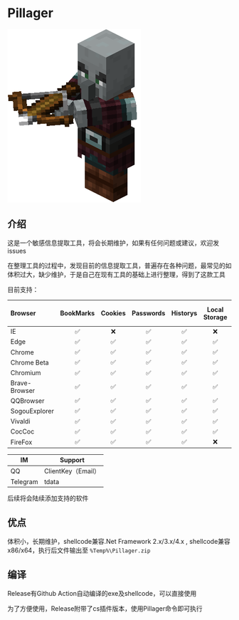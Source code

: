 # Pillager

<img src=".\Pillager.png"/>

## 介绍

这是一个敏感信息提取工具，将会长期维护，如果有任何问题或建议，欢迎发issues

在整理工具的过程中，发现目前的信息提取工具，普遍存在各种问题，最常见的如体积过大，缺少维护，于是自己在现有工具的基础上进行整理，得到了这款工具

目前支持：

| Browser       | BookMarks | Cookies | Passwords | Historys | Local Storage | Local Extension Settings |
| :------------ | :-------: | :-----: | :-------: | :------: | :------: | :------: |
| IE            |    ✅    |   ❌   |    ✅    |    ✅    |    ❌    |    ❌    |
| Edge          |    ✅    |   ✅   |    ✅    |    ✅    |    ✅    |    ✅    |
| Chrome        |    ✅    |   ✅   |    ✅    |    ✅    |    ✅    |    ✅    |
| Chrome Beta   |    ✅    |   ✅   |    ✅    |    ✅    |    ✅    |    ✅    |
| Chromium      |    ✅    |   ✅   |    ✅    |    ✅    |    ✅    |    ✅    |
| Brave-Browser |    ✅    |   ✅   |    ✅    |    ✅    |    ✅    |    ✅    |
| QQBrowser     |    ✅    |   ✅   |    ✅    |    ✅    |    ✅    |    ✅    |
| SogouExplorer |    ✅    |   ✅   |    ✅    |    ✅    |    ✅    |    ✅    |
| Vivaldi       |    ✅    |   ✅   |    ✅    |    ✅    |    ✅    |    ✅    |
| CocCoc        |    ✅    |   ✅   |    ✅    |    ✅    |    ✅    |    ✅    |
| FireFox       |    ✅    |   ✅   |    ✅    |    ✅    |    ❌    |    ❌    |

| IM       | Support            |
| -------- | ------------------ |
| QQ       | ClientKey（Email） |
| Telegram | tdata              |

后续将会陆续添加支持的软件

## 优点

体积小，长期维护，shellcode兼容.Net Framework 2.x/3.x/4.x , shellcode兼容x86/x64，执行后文件输出至 `%Temp%\Pillager.zip`

## 编译

Release有Github Action自动编译的exe及shellcode，可以直接使用

为了方便使用，Release附带了cs插件版本，使用Pillager命令即可执行

